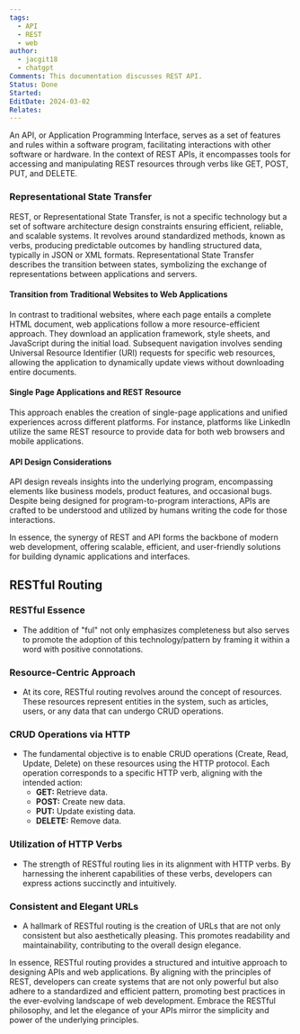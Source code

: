 ```yaml
---
tags:
  - API
  - REST
  - web
author:
  - jacgit18
  - chatgpt
Comments: This documentation discusses REST API.
Status: Done
Started: 
EditDate: 2024-03-02
Relates:
---
```

An API, or Application Programming Interface, serves as a set of features and rules within a software program, facilitating interactions with other software or hardware. In the context of REST APIs, it encompasses tools for accessing and manipulating REST resources through verbs like GET, POST, PUT, and DELETE.

### Representational State Transfer

REST, or Representational State Transfer, is not a specific technology but a set of software architecture design constraints ensuring efficient, reliable, and scalable systems. It revolves around standardized methods, known as verbs, producing predictable outcomes by handling structured data, typically in JSON or XML formats. Representational State Transfer describes the transition between states, symbolizing the exchange of representations between applications and servers.

#### Transition from Traditional Websites to Web Applications

In contrast to traditional websites, where each page entails a complete HTML document, web applications follow a more resource-efficient approach. They download an application framework, style sheets, and JavaScript during the initial load. Subsequent navigation involves sending Universal Resource Identifier (URI) requests for specific web resources, allowing the application to dynamically update views without downloading entire documents.

#### Single Page Applications and REST Resource

This approach enables the creation of single-page applications and unified experiences across different platforms. For instance, platforms like LinkedIn utilize the same REST resource to provide data for both web browsers and mobile applications.

#### API Design Considerations

API design reveals insights into the underlying program, encompassing elements like business models, product features, and occasional bugs. Despite being designed for program-to-program interactions, APIs are crafted to be understood and utilized by humans writing the code for those interactions.

In essence, the synergy of REST and API forms the backbone of modern web development, offering scalable, efficient, and user-friendly solutions for building dynamic applications and interfaces.

## RESTful Routing
### RESTful Essence
  - The addition of "ful" not only emphasizes completeness but also serves to promote the adoption of this technology/pattern by framing it within a word with positive connotations.

### Resource-Centric Approach
  - At its core, RESTful routing revolves around the concept of resources. These resources represent entities in the system, such as articles, users, or any data that can undergo CRUD operations.

### CRUD Operations via HTTP
  - The fundamental objective is to enable CRUD operations (Create, Read, Update, Delete) on these resources using the HTTP protocol. Each operation corresponds to a specific HTTP verb, aligning with the intended action:
    - **GET:** Retrieve data.
    - **POST:** Create new data.
    - **PUT:** Update existing data.
    - **DELETE:** Remove data.

### Utilization of HTTP Verbs
  - The strength of RESTful routing lies in its alignment with HTTP verbs. By harnessing the inherent capabilities of these verbs, developers can express actions succinctly and intuitively.

### Consistent and Elegant URLs
  - A hallmark of RESTful routing is the creation of URLs that are not only consistent but also aesthetically pleasing. This promotes readability and maintainability, contributing to the overall design elegance.

In essence, RESTful routing provides a structured and intuitive approach to designing APIs and web applications. By aligning with the principles of REST, developers can create systems that are not only powerful but also adhere to a standardized and efficient pattern, promoting best practices in the ever-evolving landscape of web development. Embrace the RESTful philosophy, and let the elegance of your APIs mirror the simplicity and power of the underlying principles. 